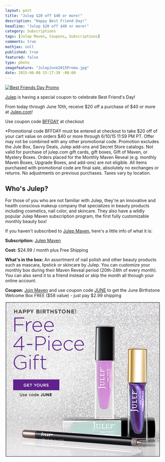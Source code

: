```yaml
---
layout: post
title: "Julep $20 off $40 or more!"
description: "Happy Best Friend Day!"
headline: "Julep $20 off $40 or more!"
category: Subscriptions
tags: [Julep Maven, Coupons, Subscriptions]
comments: true
mathjax: null
published: true
featured: false
type: photo
imagefeature: "JulepJune2015Promo.jpg"
date: 2015-06-08 15:17:39 -08:00
---
```

<a target="_blank" href="http://shareasale.com/r.cfm?b=740293&amp;u=1115177&amp;m=49325&amp;urllink=&amp;afftrack="><img src="http://static.shareasale.com/image/49325/bestfriendsday_aff-500x500.jpg" border="0" alt="Best Friends Day Promo" /></a>

<p><a href="http://www.shareasale.com/u.cfm?d=272780&m=49325&u=1115177">Julep</a> is having a special coupon to celebrate Best Friend's Day!</p> 

<p>From today through June 10th, receive $20 off a purchase of $40 or more at <a href="http://www.shareasale.com/u.cfm?d=272780&m=49325&u=1115177">Julep.com</a>!</p>

<p>Use coupon code <a href="http://www.shareasale.com/u.cfm?d=272780&m=49325&u=1115177">BFFDAY</a> at checkout</p>

*Promotional code BFFDAY must be entered at checkout to take $20 off of your cart value on orders $40 or more through 6/10/15 11:59 PM PT. Offer may not be combined with any other promotional code. Promotion excludes the Jule Box, Savvy Deals, Julep add-ons and Secret Store catalogs. Not valid for purchase of julep.com gift cards, gift boxes, Gift of Maven, or Mystery Boxes. Orders placed for the Monthly Maven Reveal (e.g. monthly Maven Boxes, Upgrade Boxes, and add-ons) are not eligible. All items purchased with promotional code are final sale, absolutely no exchanges or returns. No adjustments on previous purchases. Taxes vary by location.

## Who's Julep?
<p>For those of you who are not familiar with Julep, they're an innovative and health conscious makeup company that specializes in beauty products including cosmetics, nail color, and skincare. 
They also have a wildly popular Julep Maven subscription program, the first fully customizable monthly beauty box!</p>

<p>If you haven't subscribed to <a href="http://www.shareasale.com/u.cfm?d=272780&m=49325&u=1115177">Julep Maven</a>, here's a little info of what it is:</p>

<p><b>Subscription:</b> <a href="http://www.shareasale.com/u.cfm?d=272780&m=49325&u=1115177">Julep Maven</a></p>
<p><b>Cost:</b> $24.99 / month plus Free Shipping</p>
<p><b>What's in the box:</b> An assortment of nail polish and other beauty products such as mascara, lipstick or skincare by Julep. 
You can customize your monthly box during their Maven Reveal period (20th-24th of every month). 
You can also send it to a friend instead or skip the month all through your online account.</p>
<p><b>Coupon:</b> <a href="http://www.shareasale.com/u.cfm?d=271081&m=49325&u=1115177">Join Maven</a> and use coupon code <a href="http://www.shareasale.com/u.cfm?d=271081&m=49325&u=1115177">JUNE</a> to get the June Birthstone Welcome Box FREE ($58 value) - just pay $2.99 shipping</p>
<center><img src='/images/JulepMavenWelcomeBoxJune2015.jpg'></center>
